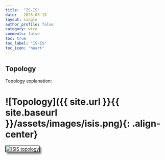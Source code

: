 ```yaml
---
title:  "IS-IS"
date:   2025-03-19
layout: single
author_profile: false
category: wire
comments: false
toc: true
toc_label: "IS-IS"
toc_icon: "heart"
---
```


## Topology
Topology explanation:

# ![Topology]({{ site.url }}{{ site.baseurl }}/assets/images/isis.png){: .align-center}

<img src="[def]" alt="ISIS topology" style="border: 2px solid black; box-shadow: 5px 5px 5px rgba(0, 0, 0, 0.5);">
